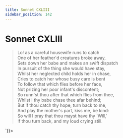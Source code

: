 ```yaml
---
title: Sonnet CXLIII
sidebar_position: 142
---
```

<div dangerouslySetInnerHTML={{__html: `<div><HTML><HEAD><TITLE>Sonnet CXLIII</TITLE></HEAD>
<BODY><H1>Sonnet CXLIII</H1>

<BLOCKQUOTE>Lo! as a careful housewife runs to catch<BR>
One of her feather'd creatures broke away,<BR>
Sets down her babe and makes an swift dispatch<BR>
In pursuit of the thing she would have stay,<BR>
Whilst her neglected child holds her in chase,<BR>
Cries to catch her whose busy care is bent<BR>
To follow that which flies before her face,<BR>
Not prizing her poor infant's discontent;<BR>
So runn'st thou after that which flies from thee,<BR>
Whilst I thy babe chase thee afar behind;<BR>
But if thou catch thy hope, turn back to me,<BR>
And play the mother's part, kiss me, be kind:<BR>
  So will I pray that thou mayst have thy 'Will,'<BR>
  If thou turn back, and my loud crying still.<BR>
</BLOCKQUOTE>

</BODY></HTML>
</div>`}}></div>